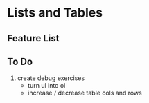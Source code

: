 # Lists and Tables

## Feature List

## To Do
1. create debug exercises
    * turn ul into ol
    * increase / decrease table cols and rows
    
